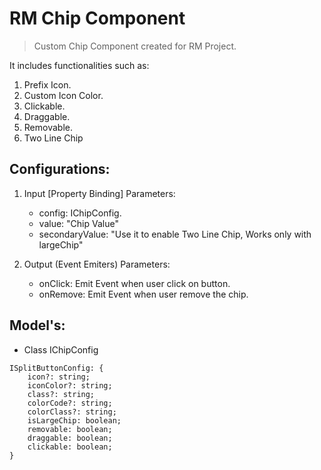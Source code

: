 # RM Chip Component

> Custom Chip Component created for RM Project.

It includes functionalities such as:
1. Prefix Icon.
2. Custom Icon Color.
3. Clickable.
4. Draggable.
5. Removable.
6. Two Line Chip
## Configurations:

1. Input [Property Binding] Parameters:
   - config: IChipConfig.
   - value: "Chip Value"
   - secondaryValue: "Use it to enable Two Line Chip, Works only with largeChip"

2. Output (Event Emiters) Parameters:
   - onClick: Emit Event when user click on button.
   - onRemove: Emit Event when user remove the chip.


## Model's:

- Class IChipConfig 
```
ISplitButtonConfig: {
    icon?: string;
    iconColor?: string;
    class?: string;
    colorCode?: string;
    colorClass?: string;
    isLargeChip: boolean;
    removable: boolean;
    draggable: boolean;
    clickable: boolean;
}
```
